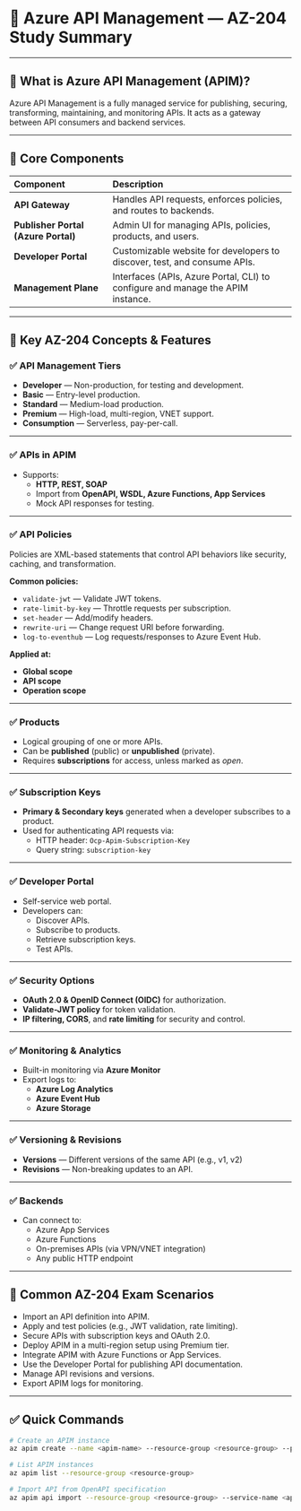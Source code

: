 # 📘 Azure API Management — AZ-204 Study Summary

---

## 📌 What is Azure API Management (APIM)?
Azure API Management is a fully managed service for publishing, securing, transforming, maintaining, and monitoring APIs. It acts as a gateway between API consumers and backend services.

---

## 📖 Core Components

| Component        | Description                                                       |
|:----------------|:------------------------------------------------------------------|
| **API Gateway**  | Handles API requests, enforces policies, and routes to backends.  |
| **Publisher Portal (Azure Portal)** | Admin UI for managing APIs, policies, products, and users. |
| **Developer Portal** | Customizable website for developers to discover, test, and consume APIs. |
| **Management Plane** | Interfaces (APIs, Azure Portal, CLI) to configure and manage the APIM instance. |

---

## 📌 Key AZ-204 Concepts & Features

### ✅ API Management Tiers

- **Developer** — Non-production, for testing and development.
- **Basic** — Entry-level production.
- **Standard** — Medium-load production.
- **Premium** — High-load, multi-region, VNET support.
- **Consumption** — Serverless, pay-per-call.

---

### ✅ APIs in APIM

- Supports:
  - **HTTP, REST, SOAP**
  - Import from **OpenAPI, WSDL, Azure Functions, App Services**
  - Mock API responses for testing.

---

### ✅ API Policies

Policies are XML-based statements that control API behaviors like security, caching, and transformation.

**Common policies:**
- `validate-jwt` — Validate JWT tokens.
- `rate-limit-by-key` — Throttle requests per subscription.
- `set-header` — Add/modify headers.
- `rewrite-uri` — Change request URI before forwarding.
- `log-to-eventhub` — Log requests/responses to Azure Event Hub.

**Applied at:**
- **Global scope**
- **API scope**
- **Operation scope**

---

### ✅ Products

- Logical grouping of one or more APIs.
- Can be **published** (public) or **unpublished** (private).
- Requires **subscriptions** for access, unless marked as *open*.

---

### ✅ Subscription Keys

- **Primary & Secondary keys** generated when a developer subscribes to a product.
- Used for authenticating API requests via:
  - HTTP header: `Ocp-Apim-Subscription-Key`
  - Query string: `subscription-key`

---

### ✅ Developer Portal

- Self-service web portal.
- Developers can:
  - Discover APIs.
  - Subscribe to products.
  - Retrieve subscription keys.
  - Test APIs.

---

### ✅ Security Options

- **OAuth 2.0 & OpenID Connect (OIDC)** for authorization.
- **Validate-JWT policy** for token validation.
- **IP filtering, CORS**, and **rate limiting** for security and control.

---

### ✅ Monitoring & Analytics

- Built-in monitoring via **Azure Monitor**
- Export logs to:
  - **Azure Log Analytics**
  - **Azure Event Hub**
  - **Azure Storage**

---

### ✅ Versioning & Revisions

- **Versions** — Different versions of the same API (e.g., v1, v2)
- **Revisions** — Non-breaking updates to an API.

---

### ✅ Backends

- Can connect to:
  - Azure App Services
  - Azure Functions
  - On-premises APIs (via VPN/VNET integration)
  - Any public HTTP endpoint

---

## 📌 Common AZ-204 Exam Scenarios

- Import an API definition into APIM.
- Apply and test policies (e.g., JWT validation, rate limiting).
- Secure APIs with subscription keys and OAuth 2.0.
- Deploy APIM in a multi-region setup using Premium tier.
- Integrate APIM with Azure Functions or App Services.
- Use the Developer Portal for publishing API documentation.
- Manage API revisions and versions.
- Export APIM logs for monitoring.

---

## ✅ Quick Commands

```bash
# Create an APIM instance
az apim create --name <apim-name> --resource-group <resource-group> --publisher-email <email> --publisher-name <name>

# List APIM instances
az apim list --resource-group <resource-group>

# Import API from OpenAPI specification
az apim api import --resource-group <resource-group> --service-name <apim-name> --path <api-path> --specification-url <url>
